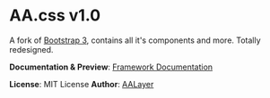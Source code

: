 # AA.css v1.0
A fork of [Bootstrap 3](https://getbootstrap.com/docs/3.3/), contains all it's components and more. Totally redesigned.


**Documentation & Preview**: [Framework Documentation](https://framework.aalayer.com/)  

**License**: MIT License
**Author**: [AALayer](https://aalayer.com/)
